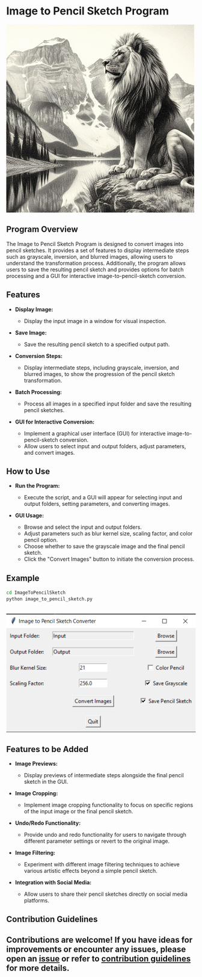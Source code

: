 # Image to Pencil Sketch Program

![Image to Sketch](image-1.png)

## Program Overview

The Image to Pencil Sketch Program is designed to convert images into pencil sketches. It provides a set of features to display intermediate steps such as grayscale, inversion, and blurred images, allowing users to understand the transformation process. Additionally, the program allows users to save the resulting pencil sketch and provides options for batch processing and a GUI for interactive image-to-pencil-sketch conversion.

## Features

- **Display Image:**

  - Display the input image in a window for visual inspection.

- **Save Image:**

  - Save the resulting pencil sketch to a specified output path.

- **Conversion Steps:**

  - Display intermediate steps, including grayscale, inversion, and blurred images, to show the progression of the pencil sketch transformation.

- **Batch Processing:**

  - Process all images in a specified input folder and save the resulting pencil sketches.

- **GUI for Interactive Conversion:**

  - Implement a graphical user interface (GUI) for interactive image-to-pencil-sketch conversion.
  - Allow users to select input and output folders, adjust parameters, and convert images.

## How to Use

- **Run the Program:**

  - Execute the script, and a GUI will appear for selecting input and output folders, setting parameters, and converting images.

- **GUI Usage:**
  - Browse and select the input and output folders.
  - Adjust parameters such as blur kernel size, scaling factor, and color pencil option.
  - Choose whether to save the grayscale image and the final pencil sketch.
  - Click the "Convert Images" button to initiate the conversion process.

## Example

```bash
cd ImageToPencilSketch
python image_to_pencil_sketch.py
```

\
![output](image.png)

## Features to be Added

- **Image Previews:**

  - Display previews of intermediate steps alongside the final pencil sketch in the GUI.

- **Image Cropping:**

  - Implement image cropping functionality to focus on specific regions of the input image or the final pencil sketch.

- **Undo/Redo Functionality:**

  - Provide undo and redo functionality for users to navigate through different parameter settings or revert to the original image.

- **Image Filtering:**

  - Experiment with different image filtering techniques to achieve various artistic effects beyond a simple pencil sketch.

- **Integration with Social Media:**

  - Allow users to share their pencil sketches directly on social media platforms.
  
## Contribution Guidelines

Contributions are welcome! If you have ideas for improvements or encounter any issues, please open an [issue](https://github.com/vrm-piyush/Acronym/issues) or refer to [contribution guidelines](../CONTRIBUTING.md) for more details.
---

